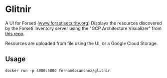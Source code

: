 # Glitnir

A UI for Forseti (www.forsetisecurity.org)
Displays the resources discovered by the Forseti Inventory server using the "GCP Architecture Visualizer" from [this repo](https://github.com/GoogleCloudPlatform/professional-services/tree/master/tools/gcp-arch-viz).

Resources are uploaded from file using the UI, or a Google Cloud Storage. 

## Usage 

`docker run -p 5000:5000 fernandosanchez/glitnir`
